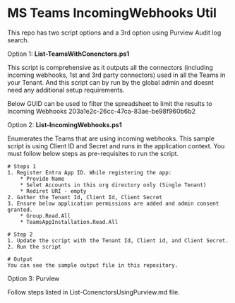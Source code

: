 # MS Teams IncomingWebhooks Util

This repo has two script options and a 3rd option using Purview Audit log search.

Option 1: **List-TeamsWithConenctors.ps1**

This script is comprehensive as it outputs all the connectors (including incoming webhooks, 1st and 3rd party connectors) used in all the Teams in your Tenant. And this script can by run by the global admin and doesnt need any additional setup requirements.

Below GUID can be used to filter the spreadsheet to limit the results to Incoming Webhooks
203a1e2c-26cc-47ca-83ae-be98f960b6b2



Option 2: **List-IncomingWebhooks.ps1**

Enumerates the Teams that are using incoming webhooks. This sample script is using Client ID and Secret and runs in the application context. You must follow below steps as pre-requisites to run the script.

    # Steps 1
    1. Register Entra App ID. While registering the app:
        * Provide Name
        * Selet Accounts in this org directory only (Single Tenant)
        * Rediret URI - empty
    2. Gather the Tenant Id, Client Id, Client Secret
    3. Ensure below application permissions are added and admin consent granted.
        * Group.Read.All
        * TeamsAppInstallation.Read.All

    # Step 2
    1. Update the script with the Tenant Id, Client id, and Client Secret.
    2. Run the script

    # Output
    You can see the sample output file in this repository. 

Option 3: Purview

Follow steps listed in List-ConenctorsUsingPurview.md file.